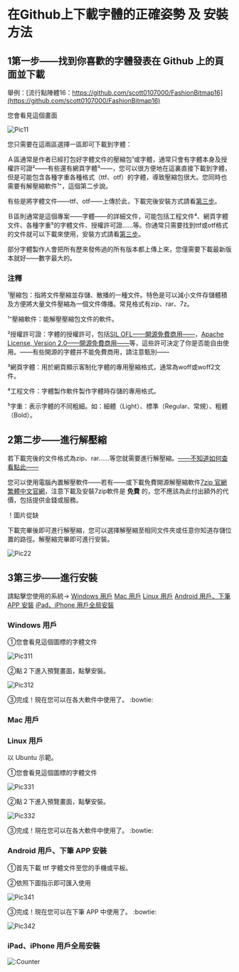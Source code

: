 # 在Github上下載字體的正確姿勢 及 安裝方法

## 1第一步——找到你喜歡的字體發表在 Github 上的頁面並下載

舉例：[流行點陣體16：https://github.com/scott0107000/FashionBitmap16](https://github.com/scott0107000/FashionBitmap16)

您會看見這個畫面

![Pic11](./Pic/GH.png)

您只需要在這兩區選擇一區即可下載到字體：

Ａ區通常是作者已經打包好字體文件的壓縮包¹或字體，通常只會有字體本身及授權許可證²——有些還有網頁字體³——，您可以很方便地在這裏直接下載到字體，但是可能包含各種字重各種格式（ttf、otf）的字體，導致壓縮包很大。您同時也需要有解壓縮軟件¹⁺，這個第二步說。

有些是將字體文件——ttf、otf——上傳於此，下載完後安裝方式請看[第三步](#3第三步進行安裝)。

Ｂ區則通常是這個專案——字體——的詳細文件，可能包括工程文件⁴、網頁字體文件、各種字重⁵的字體文件、授權許可證……等。你通常只需要找到ttf或otf格式的文件就可以下載來使用，安裝方式請看[第三步](#3第三步進行安裝)。

部分字體製作人會把所有歷來發佈過的所有版本都上傳上來，您僅需要下載最新版本就好——數字最大的。

### 注釋

¹壓縮包：指將文件壓縮並存儲、散播的一種文件。特色是可以減小文件存儲體積及方便將大量文件壓縮為一個文件傳播。常見格式有zip、rar、7z。

¹⁺壓縮軟件：能解壓壓縮包文件的軟件。

²授權許可證：字體的授權許可，包括[SIL OFL——開源免費商用——](https://scripts.sil.org/OFL)，[Apache License, Version 2.0——開源免費商用——](https://www.apache.org/licenses/LICENSE-2.0)等，這些許可決定了你是否能自由使用。——有些開源的字體并不能免費商用，請注意甄別——

³網頁字體：用於網頁顯示客制化字體的專用壓縮格式，通常為woff或woff2文件。

⁴工程文件：字體製作軟件製作字體時存儲的專用格式。

⁵字重：表示字體的不同粗細。如：細體（Light）、標準（Regular、常規）、粗體（Bold）。

## 2第二步——進行解壓縮

若下載完後的文件格式為zip、rar……等您就需要進行解壓縮。[——不知道如何查看點此——](./Filename.md)

您可以使用電腦內置解壓軟件——若有——或下載免費開源解壓縮軟件[7zip 官網](https://www.7-zip.org/) [繁體中文官網](https://www.developershome.com/7-zip/)，注意下載及安裝7zip軟件是 **免費** 的，您不應該為此付出額外的代價，包括提供金錢或服務。

！圖片從缺

下載完畢後即可進行解壓縮，您可以選擇解壓縮至相同文件夾或任意你知道存儲位置的路徑。解壓縮完畢即可進行安裝。

![Pic22](./Pic/Zip1.png)

## 3第三步——進行安裝

請點擊您使用的系統→ [Windows 用戶](#Windows-用戶) [Mac 用戶](#Mac-用戶) [Linux 用戶](#Linux-用戶) [Android 用戶、下筆 APP 安裝](#Android-用戶下筆-APP-安裝) [iPad、iPhone 用戶全局安裝](#iPadiPhone-用戶全局安裝)

### Windows 用戶

①您會看見這個圖標的字體文件

![Pic311](./Pic/Win1.png)

②點２下進入預覽畫面，點擊安裝。

![Pic312](./Pic/Win2.png)

③完成！現在您可以在各大軟件中使用了。 :bowtie:

### Mac 用戶

### Linux 用戶

以 Ubuntu 示範。

①您會看見這個圖標的字體文件

![Pic331](./Pic/Lin1.png)

②點２下進入預覽畫面，點擊安裝。

![Pic332](./Pic/Lin2.png)

③完成！現在您可以在各大軟件中使用了。 :bowtie:

### Android 用戶、下筆 APP 安裝

①首先下載 ttf 字體文件至您的手機或平板。

②依照下圖指示即可匯入使用

![Pic341](./Pic/App1.png)

③完成！現在您可以在下筆 APP 中使用了。 :bowtie:

![Pic342](./Pic/App2.png)

### iPad、iPhone 用戶全局安裝

![:Counter](https://count.getloli.com/@DL_Fonts_on_GH?name=DL_Fonts_on_GH&theme=capoo-2&padding=5&offset=0&align=top&scale=1&pixelated=1&darkmode=auto)
